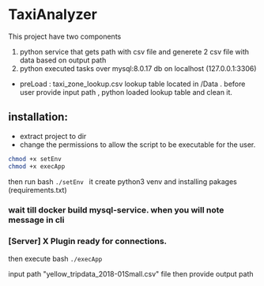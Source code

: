 # TaxiAnalyzer

This project have two components 
1) python service that gets path with csv file and generete 2 csv file with data based on output path
2) python executed tasks over mysql:8.0.17 db on localhost (127.0.0.1:3306)
  * preLoad : taxi_zone_lookup.csv lookup table located in /Data .
    before user provide input path , python loaded lookup table and clean it.

## installation:

* extract project to dir
* change the permissions to allow the script to be executable for the user.
```bash
chmod +x setEnv	
chmod +x execApp
```

then run bash
``` ./setEnv  ```
it create python3 venv and installing pakages  (requirements.txt)
### wait till docker  build mysql-service. when you will note message in cli 

### [Server] X Plugin ready for connections.

then execute bash
``` ./execApp  ```

input path "yellow_tripdata_2018-01Small.csv" file
then provide output path


